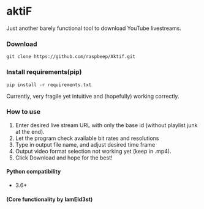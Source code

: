 # aktiF

Just another barely functional tool to download YouTube livestreams.

### Download
```shell
git clone https://github.com/raspbeep/Aktif.git
```


### Install requirements(pip)

```shell
pip install -r requirements.txt
```

Currently, very fragile yet intuitive and (hopefully) working correctly.

### How to use

1. Enter desired live stream URL with only the base id (without playlist junk at the end).
2. Let the program check available bit rates and resolutions
3. Type in output file name, and adjust desired time frame
4. Output video format selection not working yet (keep in .mp4).
4. Click Download and hope for the best!


#### Python compatibility

-   3.6+

#### (Core functionality by IamEld3st)

